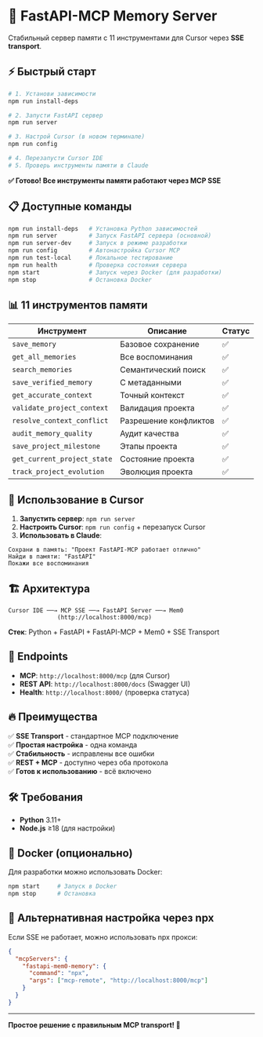 # 🚀 FastAPI-MCP Memory Server

Стабильный сервер памяти с 11 инструментами для Cursor через **SSE transport**.

## ⚡ Быстрый старт

```bash
# 1. Установи зависимости
npm run install-deps

# 2. Запусти FastAPI сервер
npm run server

# 3. Настрой Cursor (в новом терминале)
npm run config

# 4. Перезапусти Cursor IDE
# 5. Проверь инструменты памяти в Claude
```

**✅ Готово! Все инструменты памяти работают через MCP SSE**

## 📋 Доступные команды

```bash
npm run install-deps   # Установка Python зависимостей
npm run server         # Запуск FastAPI сервера (основной)
npm run server-dev     # Запуск в режиме разработки
npm run config         # Автонастройка Cursor MCP
npm run test-local     # Локальное тестирование
npm run health         # Проверка состояния сервера
npm start              # Запуск через Docker (для разработки)
npm stop               # Остановка Docker
```

## 📊 11 инструментов памяти

| Инструмент | Описание | Статус |
|------------|----------|--------|
| `save_memory` | Базовое сохранение | ✅ |
| `get_all_memories` | Все воспоминания | ✅ |
| `search_memories` | Семантический поиск | ✅ |
| `save_verified_memory` | С метаданными | ✅ |
| `get_accurate_context` | Точный контекст | ✅ |
| `validate_project_context` | Валидация проекта | ✅ |
| `resolve_context_conflict` | Разрешение конфликтов | ✅ |
| `audit_memory_quality` | Аудит качества | ✅ |
| `save_project_milestone` | Этапы проекта | ✅ |
| `get_current_project_state` | Состояние проекта | ✅ |
| `track_project_evolution` | Эволюция проекта | ✅ |

## 🔧 Использование в Cursor

1. **Запустить сервер**: `npm run server`
2. **Настроить Cursor**: `npm run config` + перезапуск Cursor
3. **Использовать в Claude**:

```
Сохрани в память: "Проект FastAPI-MCP работает отлично"
Найди в памяти: "FastAPI" 
Покажи все воспоминания
```

## 🏗️ Архитектура

```
Cursor IDE ──→ MCP SSE ──→ FastAPI Server ──→ Mem0
              (http://localhost:8000/mcp)
```

**Стек**: Python + FastAPI + FastAPI-MCP + Mem0 + SSE Transport

## 🔗 Endpoints

- **MCP**: `http://localhost:8000/mcp` (для Cursor)
- **REST API**: `http://localhost:8000/docs` (Swagger UI)
- **Health**: `http://localhost:8000/` (проверка статуса)

## 🔥 Преимущества

✅ **SSE Transport** - стандартное MCP подключение  
✅ **Простая настройка** - одна команда  
✅ **Стабильность** - исправлены все ошибки  
✅ **REST + MCP** - доступно через оба протокола  
✅ **Готов к использованию** - всё включено  

## 🛠️ Требования

- **Python** 3.11+
- **Node.js** ≥18 (для настройки)

## 🐳 Docker (опционально)

Для разработки можно использовать Docker:

```bash
npm start     # Запуск в Docker
npm stop      # Остановка
```

## 🚨 Альтернативная настройка через npx

Если SSE не работает, можно использовать npx прокси:

```json
{
  "mcpServers": {
    "fastapi-mem0-memory": {
      "command": "npx",
      "args": ["mcp-remote", "http://localhost:8000/mcp"]
    }
  }
}
```

---

**Простое решение с правильным MCP transport! 🚀**
